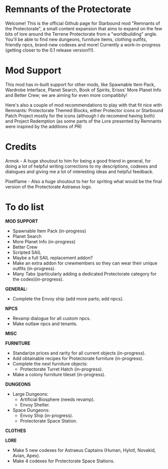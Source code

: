 # Remnants of the Protectorate
Welcome! This is the official Github page for Starbound mod "Remnants of the Protectorate", a small content expansion that aims to expand on the few bits of lore around the Terrene Protectorate from a "worldbuilding" angle. You'll be able to find new dungeons, furniture items, clothing outfits, friendly npcs, brand-new codexes and more! Currently a work-in-progress (getting closer to the 0.1 release version!!!).

# Mod Support
This mod has in-built support for other mods, like Spawnable Item Pack, Wardrobe Interface, Planet Search, Book of Spirits, Erisss' More Planet Info and Better Crew; we are aiming for even more compatibily!

Here's also a couple of mod recommendations to play with that fit nice with Remnants: Protectorate Themed Blocks, either Protector icons or Starbound Patch Project mostly for the icons (although I do recomend having both) and Project Redemption (as some parts of the Lore presented by Remnants were inspired by the additions of PR)

# Credits
Armok - A huge shoutout to him for being a good friend in general, for doing a lot of helpful writing corrections to my descriptions, codexes and dialogues and giving me a lot of interesting ideas and helpful feedback.

Pixelflame - Also a huge shoutout to her for spriting what would be the final version of the Protectorate Astraeus logo.

# To do list
__MOD SUPPORT__
- Spawnable Item Pack (in-progress)
- Planet Search
- More Planet Info (in-progress)
- Better Crew
- Scripted SAIL
- Maybe a full SAIL replacement addon?
- Make an extra addon for crewmembers so they can wear their unique outfits (in-progress).
- Many Tabs (particularly adding a dedicated Protectorate category for the codex)(in-progress).

__GENERAL:__
- Complete the Envoy ship (add more parts; add npcs).

__NPCS__
- Revamp dialogue for all custom npcs.
- Make outlaw npcs and tenants.

__MISC__


__FURNITURE__
- Standarize prices and rarity for all current objects (in-progress).
- Add obtainable recipes for Protectorate furniture (in-progress).
- Complete the next furniture objects:
   - Protectorate Turret Hatch (in-progress).
- Make a colony furniture tileset (in-progress).

__DUNGEONS__
- Large Dungeons:
   - Artificial Biosphere (needs revamp).
   - Envoy Shelter.
- Space Dungeons:
   - Envoy Ship (in-progress).
   - Protectorate Space Station.

__CLOTHES__


__LORE__
- Make 5 new codexes for Astraeus Captains (Human, Hylotl, Novakid, Avian, Apex).
- Make 4 codexes for Protectorate Space Stations.

